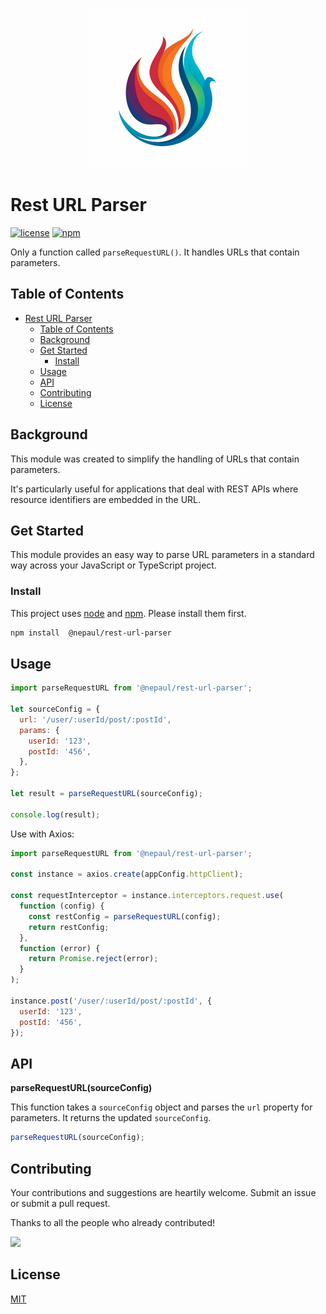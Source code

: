 <p align="center">
  <a href="https://github.com/nepaul/rest-url-parser">
    <img src="./assets/logo.png" width="256" alt="Rest URL Parser" />
  </a>
</p>

# Rest URL Parser

[![license](https://img.shields.io/github/license/nepaul/rest-url-parser)](https://github.com/nepaul/rest-url-parser)
[![npm](https://img.shields.io/npm/v/@nepaul/rest-url-parser)](https://www.npmjs.com/package/@nepaul/rest-url-parser)

Only a function called `parseRequestURL()`. It handles URLs that contain parameters.

## Table of Contents

- [Rest URL Parser](#rest-url-parser)
  - [Table of Contents](#table-of-contents)
  - [Background](#background)
  - [Get Started](#get-started)
    - [Install](#install)
  - [Usage](#usage)
  - [API](#api)
  - [Contributing](#contributing)
  - [License](#license)

## Background

This module was created to simplify the handling of URLs that contain parameters.

It's particularly useful for applications that deal with REST APIs where resource identifiers are embedded in the URL.

## Get Started

This module provides an easy way to parse URL parameters in a standard way across your JavaScript or TypeScript project.

### Install

This project uses [node](http://nodejs.org) and [npm](https://npmjs.com). Please install them first.

```sh
npm install  @nepaul/rest-url-parser
```

## Usage

```javascript
import parseRequestURL from '@nepaul/rest-url-parser';

let sourceConfig = {
  url: '/user/:userId/post/:postId',
  params: {
    userId: '123',
    postId: '456',
  },
};

let result = parseRequestURL(sourceConfig);

console.log(result);
```

Use with Axios:

```javascript
import parseRequestURL from '@nepaul/rest-url-parser';

const instance = axios.create(appConfig.httpClient);

const requestInterceptor = instance.interceptors.request.use(
  function (config) {
    const restConfig = parseRequestURL(config);
    return restConfig;
  },
  function (error) {
    return Promise.reject(error);
  }
);

instance.post('/user/:userId/post/:postId', {
  userId: '123',
  postId: '456',
});
```

## API

**parseRequestURL(sourceConfig)**

This function takes a `sourceConfig` object and parses the `url` property for parameters. It returns the updated `sourceConfig`.

```javascript
parseRequestURL(sourceConfig);
```

## Contributing

Your contributions and suggestions are heartily welcome.
Submit an issue or submit a pull request.

Thanks to all the people who already contributed!

<a href="https://github.com/nepaul/rest-url-parser/graphs/contributors">
  <img src="https://contrib.rocks/image?repo=nepaul/rest-url-parser" />
</a>

## License

[MIT](https://opensource.org/licenses/MIT)
